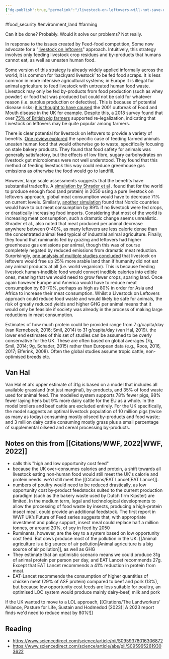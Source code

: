 ```yaml
---
{"dg-publish":true,"permalink":"/livestock-on-leftovers-will-not-save-us-we-have-to-reduce-meat/","created":"2024-05-30T12:48:19.866+01:00","updated":"2025-09-29T00:19:30.629+01:00"}
---
```


#food_security #environment_land #farming 

Can it be done? Probably. Would it solve our problems? Not really.

In response to the issues created by Feed-food competition, Some now advocate for a "[livestock on leftovers](https://tabledebates.org/sites/default/files/2021-11/FCRN%20Building%20Block%20-%20What%20is%20feed-food%20competition.pdf)" approach. Intuitively, this strategy involves only feeding livestock crop residues and by-products that humans cannot eat, as well as uneaten human food. 

Some version of this strategy is already widely applied informally across the world; it is common for ‘backyard livestock’ to be fed food scraps. It is less common in more intensive agricultural systems; in Europe it is illegal for animal agriculture to feed livestock with untreated human food waste. Livestock may only be fed by-products from food production (such as whey powder) or food that was produced but could not be sold for whatever reason (i.e. surplus production or defective). This is because of potential disease risks; [it is thought to have caused](https://en.wikipedia.org/wiki/2001_United_Kingdom_foot-and-mouth_outbreak) the 2001 outbreak of Food and Mouth disease in the UK for example. Despite this, a 2018 survey found that over [75% of British pig farmers](https://journals.plos.org/plosone/article?id=10.1371/journal.pone.0196288) supported re-legalization, indicating that Livestock on leftovers may be quite popular among farmers. 

There is clear potential for livestock on leftovers to provide a variety of benefits. [One review explored](https://www.sciencedirect.com/science/article/pii/S0959652621005102) the specific case of feeding farmed animals uneaten human food that would otherwise go to waste, specifically focusing on stale bakery products. They found that food safety for animals was generally satisfactory, but the effects of low fibre, sugary carbohydrates on livestock gut microbiomes were not well understood. They found that this method of feeding livestock this way could reduce greenhouse gas emissions as otherwise the food would go to landfill.

However, large scale assessments suggests that the benefits have substantial tradeoffs. A [simulation by Shrader et al](https://royalsocietypublishing.org/doi/10.1098/rsif.2015.0891) . found that for the world to produce enough food (and protein) in 2050 using a pure livestock on leftovers approach, global meat consumption would have to decrease 71% on current levels. Similarly, [another simulation](https://www.airclim.org/acidnews/livestock-leftovers) found that Nordic countries would have to cut meat consumption by 89% if no livestock were fed crops, or drastically increasing food imports. Considering that most of the world is increasing meat consumption, such a dramatic change seems unrealistic. Shrader et al., also noted that meat produced per animal decrease anywhere between 0-40%, as many leftovers are less calorie dense than the concentrated animal feed typical of industrial animal agriculture. Finally, they found that ruminants fed by grazing and leftovers had higher greenhouse gas emissions per animal, though this was of course completely negated by reduced emissions from dramatic meat reduction. Surprisingly, [one analysis of multiple studies concluded](https://onlinelibrary.wiley.com/doi/10.1111/gcb.14321) that livestock on leftovers would free up 25% more arable land than if humanity did not eat any animal products at all (i.e. world veganism). This is because feeding livestock human-inedible food would convert inedible calories into edible ones, meaning that we would need to grow fewer crops, sparing land. Once again however Europe and America would have to reduce meat consumption by 60-70%, perhaps as high as 80% in order for Asia and Africa to increase their meat consumption. Whilst a Livestock on Leftovers approach could reduce food waste and would likely be safe for animals, the risk of greatly reduced yields and higher GHG per animal means that it would only be feasible if society was already in the process of making large reductions in meat consumption.

Estimates of how much protein could be provided range from 7 g/capita/day (van Kernebeek, 2016; Smil, 2014) to 31 g/capita/day (van Hal, 2019). the lower end estimates of this set of studies can be
assumed to be overly conservative for the UK. These are often based on global averages (7g, Smil, 2014; 9g, Schader, 2015) rather than European data (e.g., Roos, 2016, 2017; Elferink, 2008). Often the global studies assume tropic cattle, non-optimised breeds etc.

## Van Hal
Van Hal et al’s upper estimate of 31g is based on a model that includes all available grassland (not just
marginal), by-products, and 35% of food waste used for animal feed. The modelled system supports 78% fewer pigs, 98% fewer laying hens but 9% more dairy cattle for the EU as a whole. In the model broilers and beef cattle are excluded entirely. For the UK specifically, the model suggests an optimal livestock population of 10 million pigs (twice as many as today) consuming mostly oilseed by-products
and food waste; and 3 million dairy cattle consuming mostly grass plus a small percentage of supplemental oilseed and cereal processing by-products.
## Notes on this from [[Citations/WWF, 2022\|WWF, 2022]]
- calls this "high and low opportunity cost feed"
- because the UK over-consumes calories and protein, a shift towards all livestock eating non-human food would still meet the UK's calorie and protein needs. we'd still meet the [[Citations/EAT Lancet\|EAT Lancet]].
- numbers of poultry would need to be reduced drastically, as low opportunity cost by-product feedstocks suited to the current production paradigm (such as the bakery waste used by Dutch firm Kipster) are limited. In the medium term, legal and technological developments to allow the processing of food waste by insects, producing a high-protein insect meal, could provide an additional feedstock. The first report in WWF UK’s Future of Feed series suggests that, with appropriate investment and policy support, insect meal could replace half a million tonnes, or around 20%, of soy in feed by 2050
- Ruminants, however, are the key to a system based on low opportunity cost feed. But cows produce most of the pollution in the UK. [[Animal agriculture is a big source of air pollution\|Animal agriculture is a big source of air pollution]], as well as GHG
- They estimate that an optimistic scenario means we could produce 31g of animal protein per person per day, and EAT Lancet recommends 27g. Except that EAT Lancet recommends a 41% reduction in protein from meat.
-  EAT-Lancet recommends the consumption of higher quantities of chicken meat (29% of ASF protein) compared to beef and pork (13%), but because low opportunity cost feeds are less suitable for poultry, an optimised LOC system would produce mainly dairy-beef, milk and pork

If the UK wanted to move to a LOL approach, [[Citations/The Landworkers’ Alliance, Pasture for Life, Sustain and Hodmedod (2023)\| A 2023 report finds we'd need to reduce meat by 80%!]] 

## Reading
- https://www.sciencedirect.com/science/article/pii/S0959378016306872
- https://www.sciencedirect.com/science/article/abs/pii/S0959652619303622